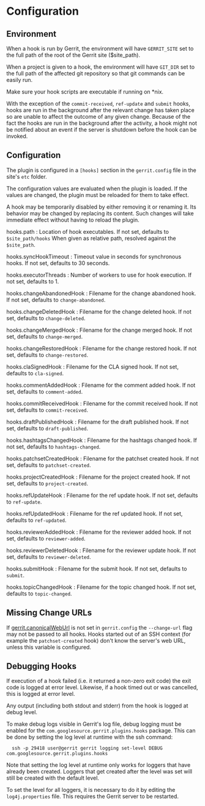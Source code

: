 Configuration
=============

Environment
-----------

When a hook is run by Gerrit, the environment will have `GERRIT_SITE` set to
the full path of the root of the Gerrit site ($site_path).

When a project is given to a hook, the environment will have `GIT_DIR` set to
the full path of the affected git repository so that git commands can be easily
run.

Make sure your hook scripts are executable if running on *nix.

With the exception of the `commit-received`, `ref-update` and `submit` hooks,
hooks are run in the background after the relevant change has taken place so
are unable to affect the outcome of any given change. Because of the fact the
hooks are run in the background after the activity, a hook might not be
notified about an event if the server is shutdown before the hook can be
invoked.

Configuration
-------------

The plugin is configured in a `[hooks]` section in the `gerrit.config` file
in the site's `etc` folder.

The configuration values are evaluated when the plugin is loaded. If the values
are changed, the plugin must be reloaded for them to take effect.

A hook may be temporarily disabled by either removing it or renaming it. Its
behavior may be changed by replacing its content. Such changes will take
immediate effect without having to reload the plugin.

hooks.path
:	Location of hook executables. If not set, defaults to `$site_path/hooks`
    When given as relative path, resolved against the `$site_path`.

hooks.syncHookTimeout
:	Timeout value in seconds for synchronous hooks. If not set, defaults
to 30 seconds.

hooks.executorThreads
:	Number of workers to use for hook execution. If not set, defaults to 1.

hooks.changeAbandonedHook
:	Filename for the change abandoned hook. If not set, defaults to `change-abandoned`.

hooks.changeDeletedHook
:	Filename for the change deleted hook. If not set, defaults to `change-deleted`.

hooks.changeMergedHook
:	Filename for the change merged hook. If not set, defaults to `change-merged`.

hooks.changeRestoredHook
:	Filename for the change restored hook. If not set, defaults to `change-restored`.

hooks.claSignedHook
:	Filename for the CLA signed hook. If not set, defaults to `cla-signed`.

hooks.commentAddedHook
:	Filename for the comment added hook. If not set, defaults to `comment-added`.

hooks.commitReceivedHook
:	Filename for the commit received hook. If not set, defaults to `commit-received`.

hooks.draftPublishedHook
:	Filename for the draft published hook. If not set, defaults to `draft-published`.

hooks.hashtagsChangedHook
:	Filename for the hashtags changed hook. If not set, defaults to `hashtags-changed`.

hooks.patchsetCreatedHook
:	Filename for the patchset created hook. If not set, defaults to `patchset-created`.

hooks.projectCreatedHook
:	Filename for the project created hook. If not set, defaults to `project-created`.

hooks.refUpdateHook
:	Filename for the ref update hook. If not set, defaults to `ref-update`.

hooks.refUpdatedHook
:	Filename for the ref updated hook. If not set, defaults to `ref-updated`.

hooks.reviewerAddedHook
:	Filename for the reviewer added hook. If not set, defaults to `reviewer-added`.

hooks.reviewerDeletedHook
:	Filename for the reviewer update hook. If not set, defaults to `reviewer-deleted`.

hooks.submitHook
:	Filename for the submit hook. If not set, defaults to `submit`.

hooks.topicChangedHook
:	Filename for the topic changed hook. If not set, defaults to `topic-changed`.


Missing Change URLs
-------------------

If [gerrit.canonicalWebUrl][1] is not set in `gerrit.config` the
`--change-url` flag may not be passed to all hooks.  Hooks started out
of an SSH context (for example the `patchset-created` hook) don't know
the server's web URL, unless this variable is configured.


Debugging Hooks
---------------

If execution of a hook failed (i.e. it returned a non-zero exit code) the
exit code is logged at error level. Likewise, if a hook timed out or was
cancelled, this is logged at error level.

Any output (including both stdout and stderr) from the hook is logged at
debug level.

To make debug logs visible in Gerrit's log file, debug logging must be
enabled for the `com.googlesource.gerrit.plugins.hooks` package. This can be
done by setting the log level at runtime with the ssh command:

```
  ssh -p 29418 user@gerrit gerrit logging set-level DEBUG com.googlesource.gerrit.plugins.hooks
```

Note that setting the log level at runtime only works for loggers that
have already been created. Loggers that get created after the level was
set will still be created with the default level.

To set the level for all loggers, it is necessary to do it by editing the
`log4j.properties` file. This requires the Gerrit server to be restarted.

[1]: ../../../Documentation/config-gerrit.html#gerrit.canonicalWebUrl
